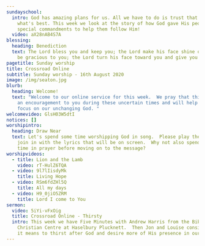 ```yaml
---
sundayschool:
  intro: God has amazing plans for us. All we have to do is trust that He knows
    what's best. This week we look at the story of how God gave His people
    special commandments to help them follow Him!
  video: aX28nAB4S7A
blessing:
  heading: Benediction
  text: The Lord bless you and keep you; the Lord make his face shine on you and
    be gracious to you; the Lord turn his face toward you and give you peace.
pagetitle: Sunday worship
title: Crossroad Online
subtitle: Sunday worship - 16th August 2020
image: /img/seaton.jpg
blurb:
  heading: Welcome!
  text: "Welcome to our online service for this week.  We pray that this will be
    an encouragement to you during these uncertain times and will help you to
    focus on our unchanging God. "
welcomevideo: GlsH03W5dtI
notices: []
worshipintro:
  heading: Draw Near
  text: Let's spend some time worshipping God in song.  Please play the videos and
    join in with the lyrics that will be on screen.  Why not also spend some
    time in prayer before moving on to the message?
worshipvideos:
  - title: Lion and the Lamb
    video: rT-HulZ6TQA
  - video: 9l7lIisdyMk
    title: Living Hope
  - video: RSm6fdZHl5Q
    title: All my days
  - video: H9_0jiO5ZRM
    title: Lord I come to You
sermon:
  video: 5iYi-vFxOig
  title: Crossroad Online - Thirsty
  intro: This week we have Five Minutes with Andrew Harris from the Bible
    Christian Centre at Haselbury Plucknett.  Then Jon and Louise consider what
    it means to thirst after God and desire more of His presence in our lives.
---
```

